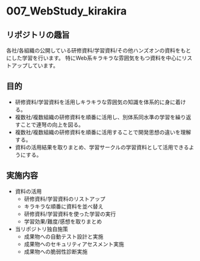 # 007_WebStudy_kirakira
## リポジトリの趣旨
各社/各組織の公開している研修資料/学習資料/その他ハンズオンの資料をもとにした学習を行います。
特にWeb系キラキラな雰囲気をもつ資料を中心にリストアップしています。

## 目的
- 研修資料/学習資料を活用しキラキラな雰囲気の知識を体系的に身に着ける。
- 複数社/複数組織の研修資料を順番に活用し、別体系同水準の学習を繰り返すことで連弩の向上を図る。
- 複数社/複数組織の研修資料を順番に活用することで開発思想の違いを理解する。
- 資料の活用結果を取りまとめ、学習サークルの学習資料として活用できるようにする。

## 実施内容
- 資料の活用
  - 研修資料/学習資料のリストアップ
  - キラキラな順番に資料を並べ替え
  - 研修資料/学習資料を使った学習の実行
  - 学習効果/難度/感想を取りまとめ
- 当リポジトリ独自施策
  - 成果物への自動テスト設計と実施
  - 成果物へのセキュリティアセスメント実施
  - 成果物への脆弱性診断実施

